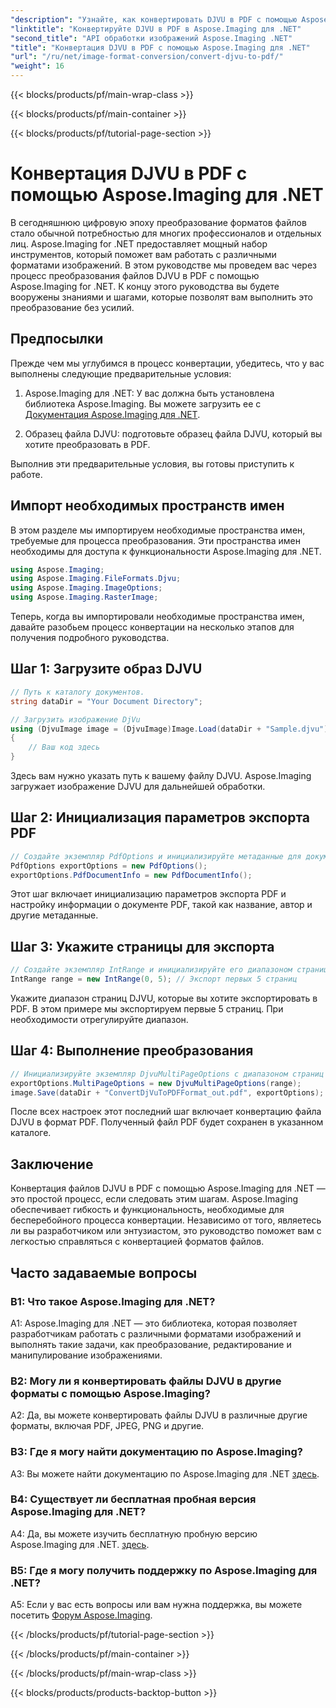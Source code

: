 ```yaml
---
"description": "Узнайте, как конвертировать DJVU в PDF с помощью Aspose.Imaging для .NET. Следуйте нашему пошаговому руководству для бесшовных конвертаций."
"linktitle": "Конвертируйте DJVU в PDF в Aspose.Imaging для .NET"
"second_title": "API обработки изображений Aspose.Imaging .NET"
"title": "Конвертация DJVU в PDF с помощью Aspose.Imaging для .NET"
"url": "/ru/net/image-format-conversion/convert-djvu-to-pdf/"
"weight": 16
---
```


{{< blocks/products/pf/main-wrap-class >}}

{{< blocks/products/pf/main-container >}}

{{< blocks/products/pf/tutorial-page-section >}}

# Конвертация DJVU в PDF с помощью Aspose.Imaging для .NET

В сегодняшнюю цифровую эпоху преобразование форматов файлов стало обычной потребностью для многих профессионалов и отдельных лиц. Aspose.Imaging for .NET предоставляет мощный набор инструментов, который поможет вам работать с различными форматами изображений. В этом руководстве мы проведем вас через процесс преобразования файлов DJVU в PDF с помощью Aspose.Imaging for .NET. К концу этого руководства вы будете вооружены знаниями и шагами, которые позволят вам выполнить это преобразование без усилий.

## Предпосылки

Прежде чем мы углубимся в процесс конвертации, убедитесь, что у вас выполнены следующие предварительные условия:

1. Aspose.Imaging для .NET: У вас должна быть установлена библиотека Aspose.Imaging. Вы можете загрузить ее с [Документация Aspose.Imaging для .NET](https://reference.aspose.com/imaging/net/).

2. Образец файла DJVU: подготовьте образец файла DJVU, который вы хотите преобразовать в PDF.

Выполнив эти предварительные условия, вы готовы приступить к работе.

## Импорт необходимых пространств имен

В этом разделе мы импортируем необходимые пространства имен, требуемые для процесса преобразования. Эти пространства имен необходимы для доступа к функциональности Aspose.Imaging для .NET.

```csharp
using Aspose.Imaging;
using Aspose.Imaging.FileFormats.Djvu;
using Aspose.Imaging.ImageOptions;
using Aspose.Imaging.RasterImage;
```

Теперь, когда вы импортировали необходимые пространства имен, давайте разобьем процесс конвертации на несколько этапов для получения подробного руководства.

## Шаг 1: Загрузите образ DJVU

```csharp
// Путь к каталогу документов.
string dataDir = "Your Document Directory";

// Загрузить изображение DjVu
using (DjvuImage image = (DjvuImage)Image.Load(dataDir + "Sample.djvu"))
{
    // Ваш код здесь
}
```

Здесь вам нужно указать путь к вашему файлу DJVU. Aspose.Imaging загружает изображение DJVU для дальнейшей обработки.

## Шаг 2: Инициализация параметров экспорта PDF

```csharp
// Создайте экземпляр PdfOptions и инициализируйте метаданные для документа PDF.
PdfOptions exportOptions = new PdfOptions();
exportOptions.PdfDocumentInfo = new PdfDocumentInfo();
```

Этот шаг включает инициализацию параметров экспорта PDF и настройку информации о документе PDF, такой как название, автор и другие метаданные.

## Шаг 3: Укажите страницы для экспорта

```csharp
// Создайте экземпляр IntRange и инициализируйте его диапазоном страниц DjVu, которые необходимо экспортировать.
IntRange range = new IntRange(0, 5); // Экспорт первых 5 страниц
```

Укажите диапазон страниц DJVU, которые вы хотите экспортировать в PDF. В этом примере мы экспортируем первые 5 страниц. При необходимости отрегулируйте диапазон.

## Шаг 4: Выполнение преобразования

```csharp
// Инициализируйте экземпляр DjvuMultiPageOptions с диапазоном страниц DjVu, которые необходимо экспортировать, и сохраните результат в формате PDF.
exportOptions.MultiPageOptions = new DjvuMultiPageOptions(range);
image.Save(dataDir + "ConvertDjVuToPDFFormat_out.pdf", exportOptions);
```

После всех настроек этот последний шаг включает конвертацию файла DJVU в формат PDF. Полученный файл PDF будет сохранен в указанном каталоге.

## Заключение

Конвертация файлов DJVU в PDF с помощью Aspose.Imaging для .NET — это простой процесс, если следовать этим шагам. Aspose.Imaging обеспечивает гибкость и функциональность, необходимые для бесперебойного процесса конвертации. Независимо от того, являетесь ли вы разработчиком или энтузиастом, это руководство поможет вам с легкостью справляться с конвертацией форматов файлов.

## Часто задаваемые вопросы

### В1: Что такое Aspose.Imaging для .NET?

A1: Aspose.Imaging для .NET — это библиотека, которая позволяет разработчикам работать с различными форматами изображений и выполнять такие задачи, как преобразование, редактирование и манипулирование изображениями.

### В2: Могу ли я конвертировать файлы DJVU в другие форматы с помощью Aspose.Imaging?

A2: Да, вы можете конвертировать файлы DJVU в различные другие форматы, включая PDF, JPEG, PNG и другие.

### В3: Где я могу найти документацию по Aspose.Imaging?

A3: Вы можете найти документацию по Aspose.Imaging для .NET [здесь](https://reference.aspose.com/imaging/net/).

### В4: Существует ли бесплатная пробная версия Aspose.Imaging для .NET?

A4: Да, вы можете изучить бесплатную пробную версию Aspose.Imaging для .NET. [здесь](https://releases.aspose.com/).

### В5: Где я могу получить поддержку по Aspose.Imaging для .NET?

A5: Если у вас есть вопросы или вам нужна поддержка, вы можете посетить [Форум Aspose.Imaging](https://forum.aspose.com/).

{{< /blocks/products/pf/tutorial-page-section >}}

{{< /blocks/products/pf/main-container >}}

{{< /blocks/products/pf/main-wrap-class >}}

{{< blocks/products/products-backtop-button >}}